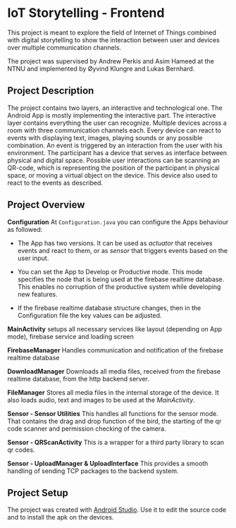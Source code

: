 IoT Storytelling - Frontend
==========================
This project is meant to explore the field of Internet of Things combined with digital storytelling to show 
the interaction between user and devices over multiple communication channels.

The project was supervised by Andrew Perkis and Asim Hameed at the NTNU and implemented by Øyvind Klungre and Lukas Bernhard.

Project Description
--------------------------
The project contains two layers, an interactive and technological one. The Android App is mostly implementing the interactive part.
The interactive layer contains everything the user can recognize. Multiple devices across a room with three communication channels 
each. Every device can react to events with displaying text, images, playing sounds or any possible combination. An event is triggered
by an interaction from the user with his environment. The participant has a device that serves as interface between physical and 
digital space. Possible user interactions can be scanning an QR-code, which is representing the position of the participant in 
physical space, or moving a virtual object on the device. This device also used to react to the events as described. 

Project Overview
--------------------------
**Configuration** At `Configuration.java` you can configure the Apps behaviour as followed:

* The App has two versions. It can be used as *actuator* that receives events and react to them, or as
*sensor* that triggers events based on the user input.

* You can set the App to Develop or Productive mode. This mode specifies the node that is being used
at the firebase realtime database. This enables no corruption of the productive system while developing
new features.

* If the firebase realtime database structure changes, then in the Configuration file the key values
can be adjusted.

**MainActivity** setups all necessary services like layout (depending on App mode), firebase service 
and loading screen

**FirebaseManager** Handles communication and notification of the firebase realtime database

**DownloadManager** Downloads all media files, received from the firebase realtime database, from the
http backend server.

**FileManager** Stores all media files in the internal storage of the device. It also loads audio, text 
and images to be used at the *MainActivity*.

**Sensor - Sensor Utilities** This handles all functions for the sensor mode. That contains the drag
and drop function of the bird, the starting of the qr code scanner and permission checking of the camera.

**Sensor - QRScanActivity** This is a wrapper for a third party library to scan qr codes.

**Sensor - UploadManager & UploadInterface** This provides a smooth handling of sending TCP packages
to the backend system.

Project Setup
-------------------------
The project was created with [Android Studio](https://developer.android.com/studio/). Use it to edit
the source code and to install the apk on the devices.